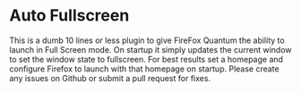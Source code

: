 # Auto Fullscreen

This is a dumb 10 lines or less plugin to give FireFox Quantum the ability to launch in Full Screen mode. On startup it simply updates the current window to set the window state to fullscreen. For best results set a homepage and configure Firefox to launch with that homepage on startup. Please create any issues on Github or submit a pull request for fixes. 